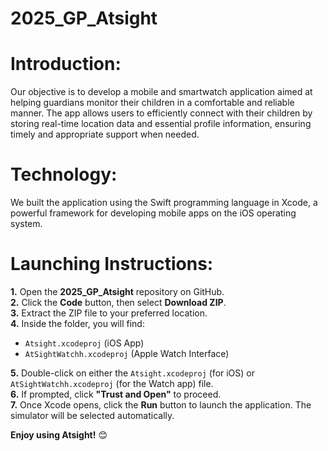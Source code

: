 # 2025_GP_Atsight
# Introduction:

Our objective is to develop a mobile and smartwatch application aimed at helping guardians monitor their children in a comfortable and reliable manner. The app allows users to efficiently connect with their children by storing real-time location data and essential profile information, ensuring timely and appropriate support when needed.

# Technology:
We built the application using the Swift programming language in Xcode, a powerful framework for developing mobile apps on the iOS operating system.

# Launching Instructions:

**1.** Open the **2025_GP_Atsight** repository on GitHub.  
**2.** Click the **Code** button, then select **Download ZIP**.  
**3.** Extract the ZIP file to your preferred location.  
**4.** Inside the folder, you will find:
   - `Atsight.xcodeproj` (iOS App)
   - `AtSightWatchh.xcodeproj` (Apple Watch Interface)

**5.** Double-click on either the `Atsight.xcodeproj` (for iOS) or `AtSightWatchh.xcodeproj` (for the Watch app) file.   
**6.** If prompted, click **"Trust and Open"** to proceed.  
**7.** Once Xcode opens, click the **Run** button to launch the application. The simulator will be selected automatically.
     
**Enjoy using Atsight!** 😊

